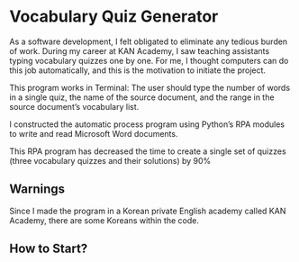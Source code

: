 # Vocabulary Quiz Generator

As a software development, I felt obligated to eliminate any tedious burden of work. During my career at KAN Academy, I saw teaching assistants typing vocabulary quizzes one by one. For me, I thought computers can do this job automatically, and this is the motivation to initiate the project.

This program works in Terminal: The user should type the number of words in a single quiz, the name of the source document, and the range in the source document’s vocabulary list.

I constructed the automatic process program using Python’s RPA modules to write and read Microsoft Word documents.

This RPA program has decreased the time to create a single set of quizzes (three vocabulary quizzes and their solutions) by 90%

## Warnings

Since I made the program in a Korean private English academy called KAN Academy, there are some Koreans within the code.

## How to Start?
